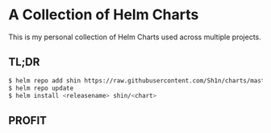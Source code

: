 # A Collection of Helm Charts
This is my personal collection of Helm Charts used across multiple projects.

## TL;DR
```bash
$ helm repo add shin https://raw.githubusercontent.com/Sh1n/charts/master
$ helm repo update
$ helm install <releasename> shin/<chart>
```

## PROFIT